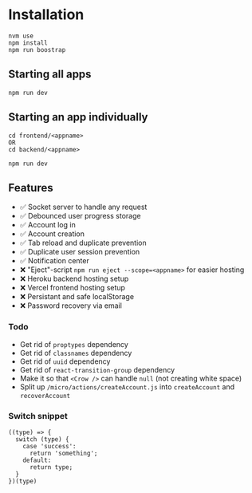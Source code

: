 # Installation

```
nvm use
npm install
npm run boostrap
```

## Starting all apps

```
npm run dev
```

## Starting an app individually

```
cd frontend/<appname>
OR
cd backend/<appname>

npm run dev
```

## Features

- ✅ Socket server to handle any request
- ✅ Debounced user progress storage
- ✅ Account log in
- ✅ Account creation
- ✅ Tab reload and duplicate prevention
- ✅ Duplicate user session prevention
- ✅ Notification center
- ❌ "Eject"-script `npm run eject --scope=<appname>` for easier hosting
- ❌ Heroku backend hosting setup
- ❌ Vercel frontend hosting setup
- ❌ Persistant and safe localStorage
- ❌ Password recovery via email

### Todo

- Get rid of `proptypes` dependency
- Get rid of `classnames` dependency
- Get rid of `uuid` dependency
- Get rid of `react-transition-group` dependency
- Make it so that `<Crow />` can handle `null` (not creating white space)
- Split up `/micro/actions/createAccount.js` into `createAccount` and `recoverAccount`

### Switch snippet

```
((type) => {
  switch (type) {
    case 'success':
      return 'something';
    default:
      return type;
  }
})(type)
```
